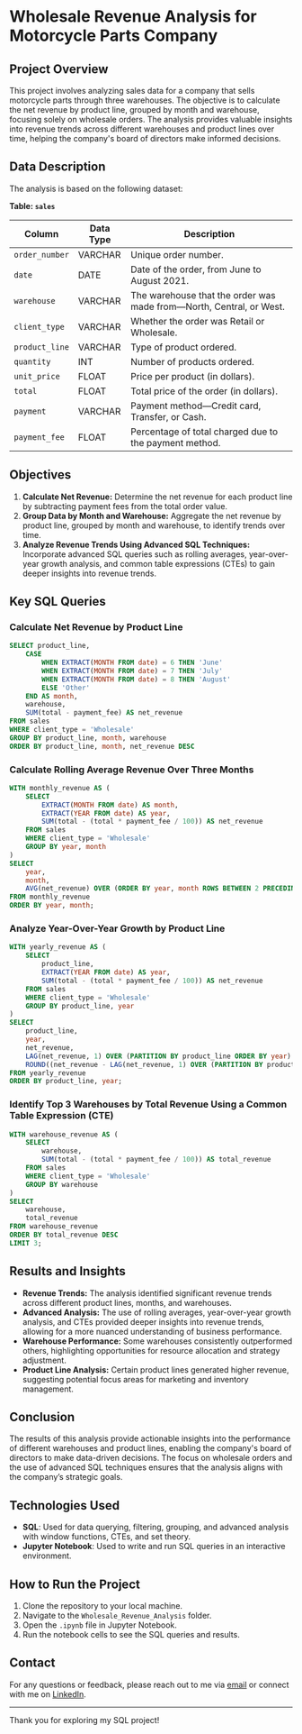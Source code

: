 # Wholesale Revenue Analysis for Motorcycle Parts Company

## Project Overview

This project involves analyzing sales data for a company that sells motorcycle parts through three warehouses. The objective is to calculate the net revenue by product line, grouped by month and warehouse, focusing solely on wholesale orders. The analysis provides valuable insights into revenue trends across different warehouses and product lines over time, helping the company's board of directors make informed decisions.

## Data Description

The analysis is based on the following dataset:

**Table: `sales`**

| Column         | Data Type | Description                                           |
|----------------|-----------|-------------------------------------------------------|
| `order_number` | VARCHAR   | Unique order number.                                  |
| `date`         | DATE      | Date of the order, from June to August 2021.          |
| `warehouse`    | VARCHAR   | The warehouse that the order was made from—North, Central, or West. |
| `client_type`  | VARCHAR   | Whether the order was Retail or Wholesale.            |
| `product_line` | VARCHAR   | Type of product ordered.                              |
| `quantity`     | INT       | Number of products ordered.                           |
| `unit_price`   | FLOAT     | Price per product (in dollars).                       |
| `total`        | FLOAT     | Total price of the order (in dollars).                |
| `payment`      | VARCHAR   | Payment method—Credit card, Transfer, or Cash.        |
| `payment_fee`  | FLOAT     | Percentage of total charged due to the payment method.|

## Objectives

1. **Calculate Net Revenue:** Determine the net revenue for each product line by subtracting payment fees from the total order value.
2. **Group Data by Month and Warehouse:** Aggregate the net revenue by product line, grouped by month and warehouse, to identify trends over time.
3. **Analyze Revenue Trends Using Advanced SQL Techniques:** Incorporate advanced SQL queries such as rolling averages, year-over-year growth analysis, and common table expressions (CTEs) to gain deeper insights into revenue trends.

## Key SQL Queries

### Calculate Net Revenue by Product Line

```sql
SELECT product_line, 
	CASE
		WHEN EXTRACT(MONTH FROM date) = 6 THEN 'June'
		WHEN EXTRACT(MONTH FROM date) = 7 THEN 'July'
		WHEN EXTRACT(MONTH FROM date) = 8 THEN 'August'
		ELSE 'Other'
	END AS month,
	warehouse, 
	SUM(total - payment_fee) AS net_revenue
FROM sales
WHERE client_type = 'Wholesale'
GROUP BY product_line, month, warehouse
ORDER BY product_line, month, net_revenue DESC
```
### Calculate Rolling Average Revenue Over Three Months

```sql
WITH monthly_revenue AS (
    SELECT 
        EXTRACT(MONTH FROM date) AS month,
        EXTRACT(YEAR FROM date) AS year,
        SUM(total - (total * payment_fee / 100)) AS net_revenue
    FROM sales
    WHERE client_type = 'Wholesale'
    GROUP BY year, month
)
SELECT
    year,
    month,
    AVG(net_revenue) OVER (ORDER BY year, month ROWS BETWEEN 2 PRECEDING AND CURRENT ROW) AS rolling_avg_revenue
FROM monthly_revenue
ORDER BY year, month;
```
### Analyze Year-Over-Year Growth by Product Line

```sql
WITH yearly_revenue AS (
    SELECT 
        product_line,
        EXTRACT(YEAR FROM date) AS year,
        SUM(total - (total * payment_fee / 100)) AS net_revenue
    FROM sales
    WHERE client_type = 'Wholesale'
    GROUP BY product_line, year
)
SELECT
    product_line,
    year,
    net_revenue,
    LAG(net_revenue, 1) OVER (PARTITION BY product_line ORDER BY year) AS previous_year_revenue,
    ROUND((net_revenue - LAG(net_revenue, 1) OVER (PARTITION BY product_line ORDER BY year)) / LAG(net_revenue, 1) OVER (PARTITION BY product_line ORDER BY year) * 100, 2) AS yoy_growth
FROM yearly_revenue
ORDER BY product_line, year;
```

### Identify Top 3 Warehouses by Total Revenue Using a Common Table Expression (CTE)

```sql
WITH warehouse_revenue AS (
    SELECT
        warehouse,
        SUM(total - (total * payment_fee / 100)) AS total_revenue
    FROM sales
    WHERE client_type = 'Wholesale'
    GROUP BY warehouse
)
SELECT
    warehouse,
    total_revenue
FROM warehouse_revenue
ORDER BY total_revenue DESC
LIMIT 3;
```

## Results and Insights

- **Revenue Trends:** The analysis identified significant revenue trends across different product lines, months, and warehouses.
- **Advanced Analysis:** The use of rolling averages, year-over-year growth analysis, and CTEs provided deeper insights into revenue trends, allowing for a more nuanced understanding of business performance.
- **Warehouse Performance:** Some warehouses consistently outperformed others, highlighting opportunities for resource allocation and strategy adjustment.
- **Product Line Analysis:** Certain product lines generated higher revenue, suggesting potential focus areas for marketing and inventory management.

## Conclusion

The results of this analysis provide actionable insights into the performance of different warehouses and product lines, enabling the company's board of directors to make data-driven decisions. The focus on wholesale orders and the use of advanced SQL techniques ensures that the analysis aligns with the company’s strategic goals.

## Technologies Used

- **SQL**: Used for data querying, filtering, grouping, and advanced analysis with window functions, CTEs, and set theory.
- **Jupyter Notebook**: Used to write and run SQL queries in an interactive environment.

## How to Run the Project

1. Clone the repository to your local machine.
2. Navigate to the `Wholesale_Revenue_Analysis` folder.
3. Open the `.ipynb` file in Jupyter Notebook.
4. Run the notebook cells to see the SQL queries and results.

## Contact

For any questions or feedback, please reach out to me via [email](mailto:ld19rk@brocku.ca) or connect with me on [LinkedIn](https://www.linkedin.com/in/liam-doyle-6b88a12a4).

---

Thank you for exploring my SQL project!
